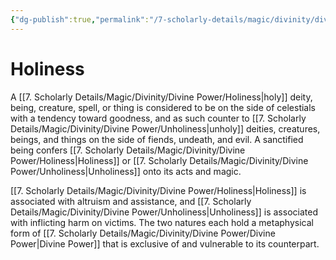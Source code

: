 ```yaml
---
{"dg-publish":true,"permalink":"/7-scholarly-details/magic/divinity/divine-power/holiness/"}
---
```


# Holiness

A [[7. Scholarly Details/Magic/Divinity/Divine Power/Holiness\|holy]] deity, being, creature, spell, or thing is considered to be on the side of celestials with a tendency toward goodness, and as such counter to [[7. Scholarly Details/Magic/Divinity/Divine Power/Unholiness\|unholy]] deities, creatures, beings, and things on the side of fiends, undeath, and evil. A sanctified being confers [[7. Scholarly Details/Magic/Divinity/Divine Power/Holiness\|Holiness]] or [[7. Scholarly Details/Magic/Divinity/Divine Power/Unholiness\|Unholiness]] onto its acts and magic.

[[7. Scholarly Details/Magic/Divinity/Divine Power/Holiness\|Holiness]] is associated with altruism and assistance, and [[7. Scholarly Details/Magic/Divinity/Divine Power/Unholiness\|Unholiness]] is associated with inflicting harm on victims. The two natures each hold a metaphysical form of [[7. Scholarly Details/Magic/Divinity/Divine Power/Divine Power\|Divine Power]] that is exclusive of and vulnerable to its counterpart.